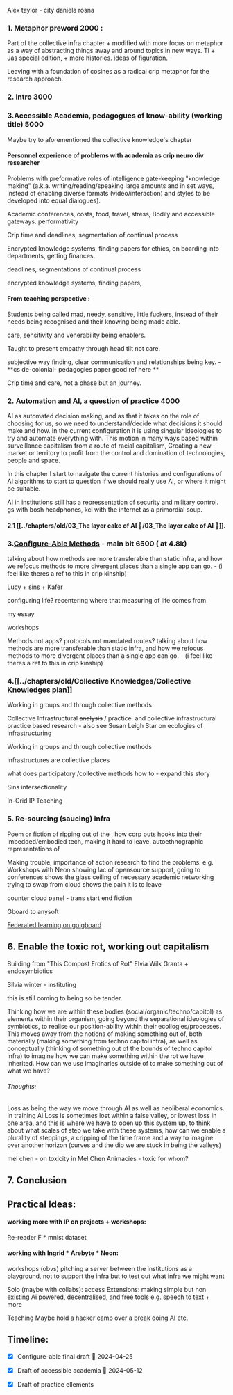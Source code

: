 Alex taylor - city 
daniela rosna 

### 1. Metaphor preword 2000 :
Part of the collective infra chapter + modified with more focus on metaphor as a way of abstracting things away and around topics in new ways. Tl + Jas special edition, + more histories. ideas of figuration.

Leaving with a foundation of cosines as a radical crip metaphor for the research approach.


### 2. Intro 3000


### 3.Accessible Academia, pedagogues of know-ability (working title) 5000

Maybe try to aforementioned the collective knowledge's chapter

#### Personnel experience of problems with academia as crip neuro div researcher

Problems with preformative roles of intelligence gate-keeping "knowledge making" (a.k.a. writing/reading/speaking large amounts and in set ways, instead of enabling diverse formats (video/interaction) and styles to be developed into equal dialogues).

Academic conferences, costs, food, travel, stress, Bodily and accessible gateways. performativity

Crip time and deadlines, segmentation of continual process

Encrypted knowledge systems, finding papers for ethics, on boarding into departments, getting finances.

deadlines, segmentations of continual process

encrypted knowledge systems, finding papers,

#### From teaching perspective :

Students being called mad, needy, sensitive, little fuckers, instead of their needs being recognised and their knowing being made able.

care, sensitivity and venerability being enablers.

Taught to present empathy through head tilt not care. 

subjective way finding, clear communication and relationships being key. - **cs de-colonial- pedagogies paper good ref here **

Crip time and care, not a phase but an journey.
  

### 2. Automation and AI, a question of practice 4000

AI as automated decision making, and as that it takes on the role of choosing for us, so we need to understand/decide what decisions it should make and how. In the current configuration it is using singular ideologies to try and automate everything with. This motion in many ways based within surveillance capitalism from a route of racial capitalism, Creating a new market or territory to profit from the control and domination of technologies, people and space.

In this chapter I start to navigate the current histories and configurations of AI algorithms to start to question if we should really use AI, or where it might be suitable. 

AI in institutions still has a repressentation of security and military control. gs with bosh headphones, kcl with the internet as a primordial soup.

#### 2.1 [[../chapters/old/03_The layer cake of AI 🍰/03_The layer cake of AI 🍰]].


  
### 3.[Configure-Able Methods](chapters/Configure-able%20methods/Planning.md) - main bit 6500 ( at 4.8k)

talking about how methods are more transferable than static infra, and how we refocus methods to more divergent places than a single app can go. - (i feel like theres a ref to this in crip kinship)

Lucy + sins + Kafer

configuring life? recentering where that measuring of life comes from

my essay

workshops

Methods not apps? protocols not mandated routes?
talking about how methods are more transferable than static infra, and how we refocus methods to more divergent places than a single app can go. - (i feel like theres a ref to this in crip kinship)


### 4.[[../chapters/old/Collective Knowledges/Collective Knowledges plan]]

Working in groups and through collective methods

Collective Infrastructural ~~analysis~~ / practice  and collective infrastructural practice based research - also see Susan Leigh Star on ecologies of infrastructuring

Working in groups and through collective methods

infrastructures are collective places

what does participatory /collective methods how to - expand this story

Sins intersectionality

In-Grid
IP
Teaching

### 5. Re-sourcing (saucing) infra

Poem or fiction of ripping out of the , how corp puts hooks into their imbedded/embodied tech, making it hard to leave. autoethnographic representations of 

Making trouble, importance of action research to find the problems. 
e.g. 
Workshops with Neon showing lac of opensource support,
going to conferences shows the glass ceiling of necessary academic networking
trying to swap from cloud shows the pain it is to leave

counter cloud panel - trans start end fiction

Gboard to anysoft

[Federated learning on go gboard](https://blog.research.google/2017/04/federated-learning-collaborative.html?m=1)

## 6. Enable the toxic rot, working out capitalism
Building from "This Compost Erotics of Rot" Elvia Wilk Granta + endosymbiotics

Silvia winter - instituting

this is still coming to being so be tender.

Thinking how we are within these bodies (social/organic/techno/capitol) as elements within their organism, going beyond the separational ideologies of symbiotics, to realise our position-ability within their ecollogies/processes. This moves away from the notions of making something out of, both materially (making something from techno capitol infra), as well as conceptually (thinking of something out of the bounds of techno capitol infra) to imagine how we can make something within the rot we have inherited. How can we use imaginaries  outside of to make something out of what we have?

###### Thoughts:
Loss as being the way we move through AI as well as neoliberal economics. In training Ai Loss is sometimes lost within a false valley, or lowest loss in one area, and this is where we have to open up this system up, to think about what scales of step we take with these systems, how can we enable a plurality of steppings, a cripping of the time frame and a way to imagine over another horizon (curves and the dip we are stuck in being the valleys)

mel chen - on toxicity in Mel Chen Animacies - toxic for whom?

## 7. Conclusion

## Practical Ideas:

#### working more with IP on projects + workshops:
Re-reader
F * mnist dataset

#### working with Ingrid * Arebyte * Neon:
workshops (obvs)
pitching a server between the institutions as a playground, not to support the infra but to test out what infra we might want

Solo (maybe with collabs):
access Extensions:
making simple but non existing Ai powered, decentralised, and free tools
e.g. speech to text + more

Teaching
Maybe hold a hacker camp over a break doing AI etc.


## Timeline:

- [x] Configure-able final draft 📅 2024-04-25
- [x] Draft of accessible academia 📅 2024-05-12
- [x] Draft of practice ellements





